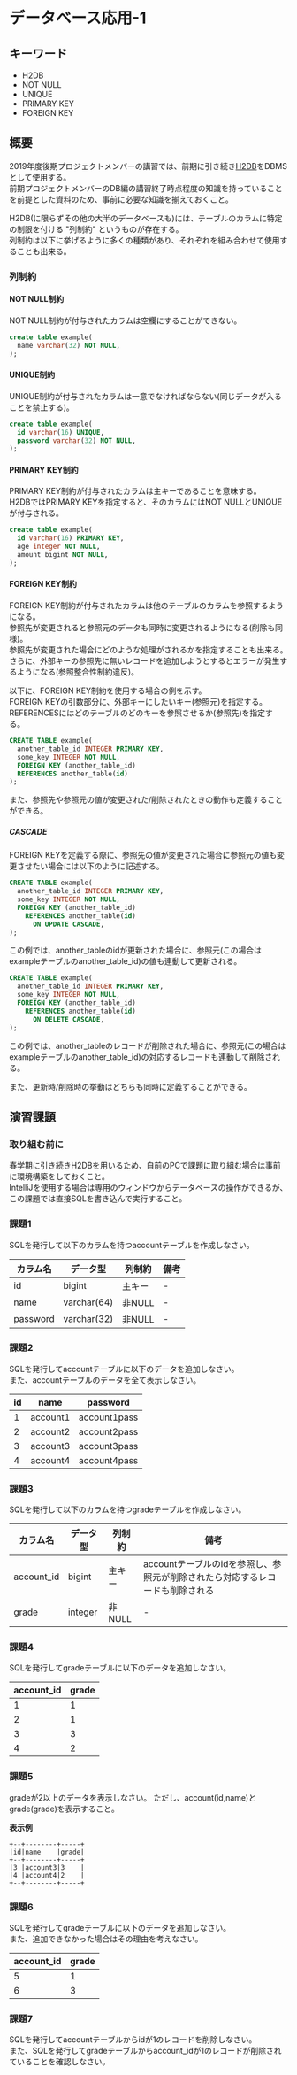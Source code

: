 # データベース応用-1

## キーワード

* H2DB
* NOT NULL
* UNIQUE
* PRIMARY KEY
* FOREIGN KEY

## 概要

2019年度後期プロジェクトメンバーの講習では、前期に引き続き[H2DB](https://www.h2database.com/html/main.html)をDBMSとして使用する。</br>
前期プロジェクトメンバーのDB編の講習終了時点程度の知識を持っていることを前提とした資料のため、事前に必要な知識を揃えておくこと。</br>

H2DB(に限らずその他の大半のデータベースも)には、テーブルのカラムに特定の制限を付ける "列制約" というものが存在する。</br>
列制約は以下に挙げるように多くの種類があり、それぞれを組み合わせて使用することも出来る。</br>

### 列制約

#### NOT NULL制約

NOT NULL制約が付与されたカラムは空欄にすることができない。

```sql
create table example(
  name varchar(32) NOT NULL,
);
```

#### UNIQUE制約

UNIQUE制約が付与されたカラムは一意でなければならない(同じデータが入ることを禁止する)。

```sql
create table example(
  id varchar(16) UNIQUE,
  password varchar(32) NOT NULL,
);
```

#### PRIMARY KEY制約

PRIMARY KEY制約が付与されたカラムは主キーであることを意味する。</br>
H2DBではPRIMARY KEYを指定すると、そのカラムにはNOT NULLとUNIQUEが付与される。

```sql
create table example(
  id varchar(16) PRIMARY KEY,
  age integer NOT NULL,
  amount bigint NOT NULL,
);
```

#### FOREIGN KEY制約

FOREIGN KEY制約が付与されたカラムは他のテーブルのカラムを参照するようになる。</br>
参照先が変更されると参照元のデータも同時に変更されるようになる(削除も同様)。</br>
参照先が変更された場合にどのような処理がされるかを指定することも出来る。</br>
さらに、外部キーの参照先に無いレコードを追加しようとするとエラーが発生するようになる(参照整合性制約違反)。</br>

以下に、FOREIGN KEY制約を使用する場合の例を示す。</br>
FOREIGN KEYの引数部分に、外部キーにしたいキー(参照元)を指定する。</br>
REFERENCESにはどのテーブルのどのキーを参照させるか(参照先)を指定する。

```sql
CREATE TABLE example(
  another_table_id INTEGER PRIMARY KEY,
  some_key INTEGER NOT NULL,
  FOREIGN KEY (another_table_id)
  REFERENCES another_table(id)
);
```

また、参照先や参照元の値が変更された/削除されたときの動作も定義することができる。

##### CASCADE

FOREIGN KEYを定義する際に、参照先の値が変更された場合に参照元の値も変更させたい場合には以下のように記述する。

```sql
CREATE TABLE example(
  another_table_id INTEGER PRIMARY KEY,
  some_key INTEGER NOT NULL,
  FOREIGN KEY (another_table_id)
    REFERENCES another_table(id)
      ON UPDATE CASCADE,
);
```

この例では、another_tableのidが更新された場合に、参照元(この場合はexampleテーブルのanother_table_id)の値も連動して更新される。

```sql
CREATE TABLE example(
  another_table_id INTEGER PRIMARY KEY,
  some_key INTEGER NOT NULL,
  FOREIGN KEY (another_table_id)
    REFERENCES another_table(id)
      ON DELETE CASCADE,
);
```

この例では、another_tableのレコードが削除された場合に、参照元(この場合はexampleテーブルのanother_table_id)の対応するレコードも連動して削除される。

また、更新時/削除時の挙動はどちらも同時に定義することができる。

## 演習課題

### 取り組む前に

春学期に引き続きH2DBを用いるため、自前のPCで課題に取り組む場合は事前に環境構築をしておくこと。</br>
IntelliJを使用する場合は専用のウィンドウからデータベースの操作ができるが、この課題では直接SQLを書き込んで実行すること。</br>

### 課題1

SQLを発行して以下のカラムを持つaccountテーブルを作成しなさい。

|カラム名|データ型|列制約|備考|
|---|---|---|---|
|id|bigint|主キー|-|
|name|varchar(64)|非NULL|-|
|password|varchar(32)|非NULL|-|

### 課題2

SQLを発行してaccountテーブルに以下のデータを追加しなさい。</br>
また、accountテーブルのデータを全て表示しなさい。

|id|name|password|
|---|---|---|
|1|account1|account1pass|
|2|account2|account2pass|
|3|account3|account3pass|
|4|account4|account4pass|

### 課題3

SQLを発行して以下のカラムを持つgradeテーブルを作成しなさい。

|カラム名|データ型|列制約|備考|
|---|---|---|---|
|account_id|bigint|主キー|accountテーブルのidを参照し、参照元が削除されたら対応するレコードも削除される|
|grade|integer|非NULL|-|

### 課題4

SQLを発行してgradeテーブルに以下のデータを追加しなさい。</br>

|account_id|grade|
|---|---|
|1|1|
|2|1|
|3|3|
|4|2|

### 課題5

gradeが2以上のデータを表示しなさい。
ただし、account(id,name)とgrade(grade)を表示すること。

**表示例**

```text
+--+--------+-----+
|id|name    |grade|
+--+--------+-----+
|3 |account3|3    |
|4 |account4|2    |
+--+--------+-----+
```

### 課題6

SQLを発行してgradeテーブルに以下のデータを追加しなさい。</br>
また、追加できなかった場合はその理由を考えなさい。

|account_id|grade|
|---|---|
|5|1|
|6|3|

### 課題7

SQLを発行してaccountテーブルからidが1のレコードを削除しなさい。</br>
また、SQLを発行してgradeテーブルからaccount_idが1のレコードが削除されていることを確認しなさい。

